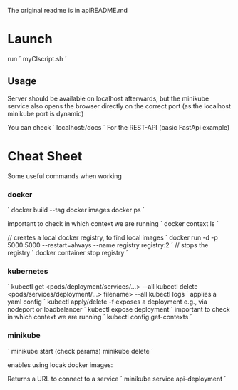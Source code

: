 The original readme is in apiREADME.md
# Launch
run
´
myClscript.sh
´

## Usage
Server should be available on localhost afterwards, but the minikube service also opens the browser directly on the correct port
(as the localhost minikube port is dynamic)

You can check 
´
localhost:<port>/docs 
´
For the REST-API (basic FastApi example)


# Cheat Sheet
Some useful commands when working
### docker
´
docker build --tag <name> <path-to-dockerfile-directory>
docker images
docker ps
´

important to check in which context we are running
´
docker context ls 
´

// creates a local docker registry, to find local images
´
docker run -d -p 5000:5000 --restart=always --name registry registry:2
´
// stops the registry
´
docker container stop registry
´
### kubernetes
´
kubectl get <pods/deployment/services/...> --all
kubectl delete <pods/services/deployment/...> filename> --all
kubectl logs <pod-name>
´
applies a yaml config
´
kubectl apply/delete -f <filename>
exposes a deployment e.g., via nodeport or loadbalancer
´
kubectl expose deployment <name> 
´
important to check in which context we are running
´
kubectl config get-contexts
´

### minikube
´
minikube start (check params)
minikube delete
´

enables using locak docker images:


Returns a URL to connect to a service
´
minikube service api-deployment 
´